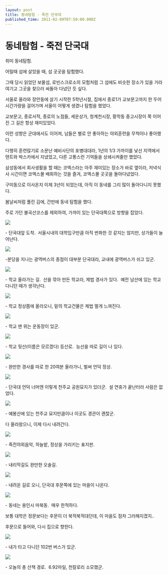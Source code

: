```yaml
---
layout: post
title: 동네탐험 - 죽전 단국대
published_time: 2011-02-09T07:50:00.000Z
---
```


# 동네탐험 - 죽전 단국대


취미 동네탐험.

어릴때 섬에 살았을 때, 섬 곳곳을 탐험했다.

그때 당시 읽었던 보물섬, 로빈스크로소의 모험처럼 그 섬에도 비슷한 장소가 있을 거라 여기고 그곳을 찾으러 싸돌아 다녔던 듯 싶다.

서울로 올라와 장안동에 살기 시작한 5학년시절, 집에서 종로1가 교보문고까지 한 두어시간가량을 걸어가며 서울이 어떻게 생겼나 탐험을 했었다.

교보문고, 종로서적, 종로의 노점들, 세운상가, 청계천시장, 황학동 중고시장이 쭉 이어진 그 길은 항상 재미있었다.

이런 성향은 군대에서도 이어져, 남들은 별로 안 좋아하는 야외훈련을 무척이나 좋아했다.

다행히 훈련많기로 소문난 예비사단의 포병대대라, 1년의 1/3 가까이를 낯선 지역에서 텐트와 박스카에서 지냈었고, 다른 고통스런 기억들을 상쇄시켜줄만 했었다.

삼성동에서 회사생활을 할 때는 코엑스라는 아주 재미있는 장소가 바로 옆이라, 저녁식사 시간이면 코엑스몰 배회하는 것을 즐겨, 코엑스몰 곳곳을 돌아다녔었다.

구미동으로 이사온지 이제 3년이 되었는데, 아직 이 동네를 그리 많이 돌아다니지 못했다.

봄날씨처럼 풀린 김에, 간만에 동네 탐험을 했다.

주로 가던 불곡산코스를 제외하여, 가까이 있는 단국대쪽으로 방향을 잡았다.

![](../pds/201102/08/80/a0109780_4d5074865e88f.jpg)

\- 단국대앞 도착.  서울시내의 대학입구만큼 아직 번화한 것 같지는 않지만, 상가들이 늘어난다.

![](../pds/201102/08/80/a0109780_4d5074825217e.jpg)

-분당을 지나는 광역버스의 종점이 대부분 단국대라, 교내에 광역버스가 쉬고 있군.

![](../pds/201102/08/80/a0109780_4d50746132b3f.jpg)

\- 학교 올라가는 길.  산을 깎아 만든 학교라, 제법 경사가 있다.  예전 남산에 있는 학교 다니던 때가 생각난다.

![](../pds/201102/08/80/a0109780_4d50746196feb.jpg)

\- 학교 정상쯤에 올라오니, 밑의 학교건물은 제법 멀게 느껴진다.

![](../pds/201102/08/80/a0109780_4d507483e9cf7.jpg)

\- 학교 맨 위는 운동장이 있군.

![](../pds/201102/08/80/a0109780_4d50745f28127.jpg)

\- 학교 뒷산(이름은 모르겠다) 등산로.  능선을 따로 길이 나 있다.

![](../pds/201102/08/80/a0109780_4d50745ea07de.jpg)

\- 완만한 경사를 따로 한 20여분 올라가니, 벌써 언덕 정상.

![](../pds/201102/08/80/a0109780_4d50745e1e1e9.jpg)

\- 단국대 언덕 너머엔 이렇게 천주교 공원묘지가 있더군.  설 연휴가 끝난터라 사람은 없었다.

![](../pds/201102/08/80/a0109780_4d507482ea0fa.jpg)

\- 예봉산에 있는 천주교 묘지만큼이나 이곳도 경관이 괜찮군.

다 올라왔으니, 이제 다시 내려간다.

![](../pds/201102/08/80/a0109780_4d5074826fad4.jpg)

\- 죽전야외음악, 하늘밭, 정상을 가리키는 표지판.

![](../pds/201102/08/80/a0109780_4d507483716d4.jpg)

\- 내리막길도 완만한 오솔길.

![](../pds/201102/08/80/a0109780_4d50745d8bd19.jpg)

\- 내려온 길로 오니, 단국대 후문쪽에 있는 마을이 나온다.

![](../pds/201102/08/80/a0109780_4d50745c6501f.jpg)

\- 동네는 용인시 마북동.  매우 한적하다.

보통 대학은 정문보다는 후문이 더 북적북적대던데, 이 마을도 점차 그러해지겠지..

후문으로 들어와, 다시 집으로 향한다.

![](../pds/201102/08/80/a0109780_4d5074816359a.jpg)

\- 내가 타고 다니던 102번 버스가 있군.

![](../pds/201102/08/80/a0109780_4d507486f10ff.png)

\- 오늘의 총 산책 경로.  6.92마일, 천칼로리 소모했군.

